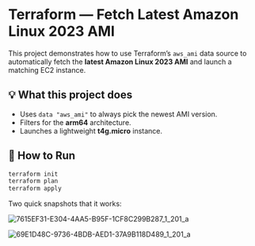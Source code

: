 # Terraform — Fetch Latest Amazon Linux 2023 AMI

This project demonstrates how to use Terraform’s `aws_ami` data source to automatically fetch the **latest Amazon Linux 2023 AMI** and launch a matching EC2 instance.

## 💡 What this project does
- Uses `data "aws_ami"` to always pick the newest AMI version.
- Filters for the **arm64** architecture.
- Launches a lightweight **t4g.micro** instance.

## 🚀 How to Run
```bash
terraform init
terraform plan
terraform apply
```

Two quick snapshots that it works:

![7615EF31-E304-4AA5-B95F-1CF8C299B287_1_201_a](https://github.com/user-attachments/assets/2b9d3cf6-c3bc-4fc5-b23a-1de781aa61c1)

![69E1D48C-9736-4BDB-AED1-37A9B118D489_1_201_a](https://github.com/user-attachments/assets/2528de0f-831e-4f36-95fe-c8b50551aa5e)
